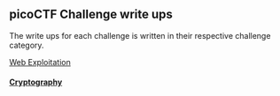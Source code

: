 ## picoCTF Challenge write ups
The write ups for each challenge is written in their respective challenge category.

[Web Exploitation](https://github.com/Senthil-Lakshmikanth/picoCTF-Tryout/tree/main/Web%20Exploitation)
#### [Cryptography](https://github.com/Senthil-Lakshmikanth/picoCTF-Tryout/tree/main/Web%20Exploitation)
